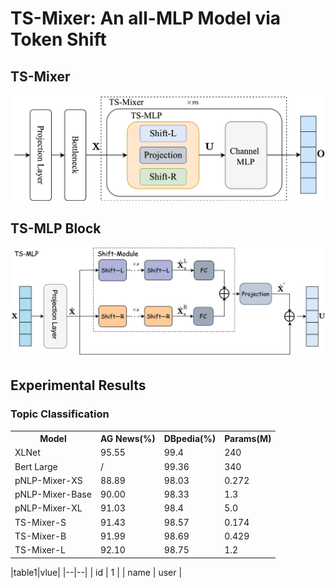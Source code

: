 # TS-Mixer: An all-MLP Model via Token Shift
## TS-Mixer
![Figure 1. The overall architecture of the proposed TS-Mixer](https://github.com/wyl-privacy-project/TS-Mixer/blob/main/Figure/TS-Mixer.jpg)
## TS-MLP Block
![Figure 2. TS-MLP block](https://github.com/wyl-privacy-project/TS-Mixer/blob/main/Figure/TS_MLP%20BLock.jpg)
## Experimental Results
### Topic Classification 
<table align=center>
  <tr><th align=center>Model</th><th align=center>AG News(%)</th><th align=center>DBpedia(%)</th><th align=center>Params(M)</th></tr>
  <tr><td>XLNet</td><td>95.55</td><td>99.4</td><td>240</td></tr>
  <tr><td>Bert Large</td><td>/</td><td>99.36</td><td>340</td></tr>
  <tr><td>pNLP-Mixer-XS</td><td>88.89</td><td>98.03</td><td>0.272</td></tr>
  <tr><td>pNLP-Mixer-Base</td><td>90.00</td><td>98.33</td><td>1.3</td></tr>
  <tr><td>pNLP-Mixer-XL</td><td>91.03</td><td>98.4</td><td>5.0</td></tr>
  <tr><td>TS-Mixer-S</td><td>91.43</td><td>98.57</td><td>0.174</td></tr>
  <tr><td>TS-Mixer-B</td><td>91.99</td><td>98.69</td><td>0.429</td></tr>
  <tr><td>TS-Mixer-L</td><td>92.10</td><td>98.75</td><td>1.2</td></tr>
</table>
|table1|vlue|
|--|--|
| id | 1 |
| name | user |
